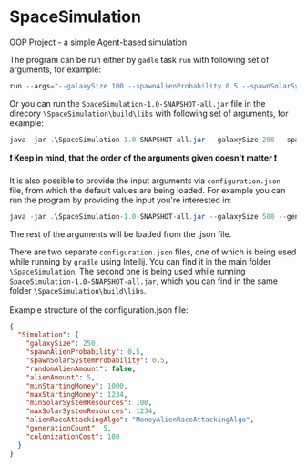 # SpaceSimulation
 OOP Project - a simple Agent-based simulation

The program can be run either by ```gadle``` task ```run``` with following set of arguments, for example:
```java
run --args="--galaxySize 100 --spawnAlienProbability 0.5 --spawnSolarSystemProbability 0.5 --randomAlienAmount false --alienAmount 5 --minStartingMoney 1000 --maxStartingMoney 1234 --minSolarSystemResources 100 --maxSolarSystemResources 1234 --alienRaceAttackingAlgo NeighbourRaceAttackingAlgo --generationCount 10 --colonizationCost 100"
```
Or you can run the ```SpaceSimulation-1.0-SNAPSHOT-all.jar``` file in the direcory ```\SpaceSimulation\build\libs``` with following set of arguments, for example:
```java
java -jar .\SpaceSimulation-1.0-SNAPSHOT-all.jar --galaxySize 200 --spawnAlienProbability 0.5 --spawnSolarSystemProbability 0.5 --randomAlienAmount false --alienAmount 5 --minStartingMoney 1000 --maxStartingMoney 1234 --minSolarSystemResources 100 --maxSolarSystemResources 1234 --alienRaceAttackingAlgo NeighbourRaceAttackingAlgo --generationCount 25 --colonizationCost 100
 ```
 __❗ Keep in mind, that the order of the arguments given doesn't matter ❗__
 <br /><br />
 It is also possible to provide the input arguments via ```configuration.json``` file, from which the default values are being loaded. For example you can run the program by providing the input you're interested in:
 ```java
 java -jar .\SpaceSimulation-1.0-SNAPSHOT-all.jar --galaxySize 500 --generationCount 33
 ```
 The rest of the arguments will be loaded from the .json file.
 
There are two separate ```configuration.json``` files, one of which is being used while running by ```gradle``` using Intellij. You can find it in the main folder ```\SpaceSimulation```. The second one is being used while running ```SpaceSimulation-1.0-SNAPSHOT-all.jar```, which you can find in the same folder ```\SpaceSimulation\build\libs```. 
<br /><br />
Example structure of the configuration.json file:
```json
{
  "Simulation": {
    "galaxySize": 250,
    "spawnAlienProbability": 0.5,
    "spawnSolarSystemProbability": 0.5,
    "randomAlienAmount": false,
    "alienAmount": 5,
    "minStartingMoney": 1000,
    "maxStartingMoney": 1234,
    "minSolarSystemResources": 100,
    "maxSolarSystemResources": 1234,
    "alienRaceAttackingAlgo": "MoneyAlienRaceAttackingAlgo",
    "generationCount": 5,
    "colonizationCost": 100
  }
}
```
